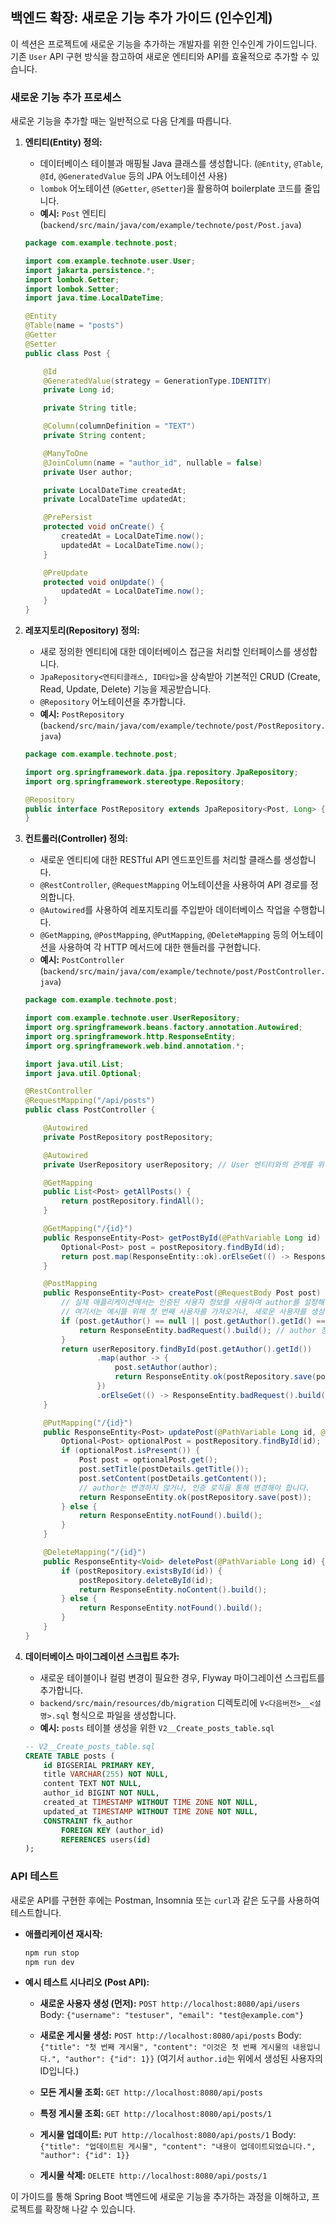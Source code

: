 
## 백엔드 확장: 새로운 기능 추가 가이드 (인수인계)

이 섹션은 프로젝트에 새로운 기능을 추가하는 개발자를 위한 인수인계 가이드입니다. 기존 `User` API 구현 방식을 참고하여 새로운 엔티티와 API를 효율적으로 추가할 수 있습니다.

### 새로운 기능 추가 프로세스

새로운 기능을 추가할 때는 일반적으로 다음 단계를 따릅니다.

1.  **엔티티(Entity) 정의:**
    *   데이터베이스 테이블과 매핑될 Java 클래스를 생성합니다. (`@Entity`, `@Table`, `@Id`, `@GeneratedValue` 등의 JPA 어노테이션 사용)
    *   `lombok` 어노테이션 (`@Getter`, `@Setter`)을 활용하여 boilerplate 코드를 줄입니다.
    *   **예시:** `Post` 엔티티 (`backend/src/main/java/com/example/technote/post/Post.java`)

    ```java
    package com.example.technote.post;

    import com.example.technote.user.User;
    import jakarta.persistence.*;
    import lombok.Getter;
    import lombok.Setter;
    import java.time.LocalDateTime;

    @Entity
    @Table(name = "posts")
    @Getter
    @Setter
    public class Post {

        @Id
        @GeneratedValue(strategy = GenerationType.IDENTITY)
        private Long id;

        private String title;

        @Column(columnDefinition = "TEXT")
        private String content;

        @ManyToOne
        @JoinColumn(name = "author_id", nullable = false)
        private User author;

        private LocalDateTime createdAt;
        private LocalDateTime updatedAt;

        @PrePersist
        protected void onCreate() {
            createdAt = LocalDateTime.now();
            updatedAt = LocalDateTime.now();
        }

        @PreUpdate
        protected void onUpdate() {
            updatedAt = LocalDateTime.now();
        }
    }
    ```

2.  **레포지토리(Repository) 정의:**
    *   새로 정의한 엔티티에 대한 데이터베이스 접근을 처리할 인터페이스를 생성합니다.
    *   `JpaRepository<엔티티클래스, ID타입>`을 상속받아 기본적인 CRUD (Create, Read, Update, Delete) 기능을 제공받습니다.
    *   `@Repository` 어노테이션을 추가합니다.
    *   **예시:** `PostRepository` (`backend/src/main/java/com/example/technote/post/PostRepository.java`)

    ```java
    package com.example.technote.post;

    import org.springframework.data.jpa.repository.JpaRepository;
    import org.springframework.stereotype.Repository;

    @Repository
    public interface PostRepository extends JpaRepository<Post, Long> {
    }
    ```

3.  **컨트롤러(Controller) 정의:**
    *   새로운 엔티티에 대한 RESTful API 엔드포인트를 처리할 클래스를 생성합니다.
    *   `@RestController`, `@RequestMapping` 어노테이션을 사용하여 API 경로를 정의합니다.
    *   `@Autowired`를 사용하여 레포지토리를 주입받아 데이터베이스 작업을 수행합니다.
    *   `@GetMapping`, `@PostMapping`, `@PutMapping`, `@DeleteMapping` 등의 어노테이션을 사용하여 각 HTTP 메서드에 대한 핸들러를 구현합니다.
    *   **예시:** `PostController` (`backend/src/main/java/com/example/technote/post/PostController.java`)

    ```java
    package com.example.technote.post;

    import com.example.technote.user.UserRepository;
    import org.springframework.beans.factory.annotation.Autowired;
    import org.springframework.http.ResponseEntity;
    import org.springframework.web.bind.annotation.*;

    import java.util.List;
    import java.util.Optional;

    @RestController
    @RequestMapping("/api/posts")
    public class PostController {

        @Autowired
        private PostRepository postRepository;

        @Autowired
        private UserRepository userRepository; // User 엔티티와의 관계를 위해 필요

        @GetMapping
        public List<Post> getAllPosts() {
            return postRepository.findAll();
        }

        @GetMapping("/{id}")
        public ResponseEntity<Post> getPostById(@PathVariable Long id) {
            Optional<Post> post = postRepository.findById(id);
            return post.map(ResponseEntity::ok).orElseGet(() -> ResponseEntity.notFound().build());
        }

        @PostMapping
        public ResponseEntity<Post> createPost(@RequestBody Post post) {
            // 실제 애플리케이션에서는 인증된 사용자 정보를 사용하여 author를 설정해야 합니다.
            // 여기서는 예시를 위해 첫 번째 사용자를 가져오거나, 새로운 사용자를 생성합니다.
            if (post.getAuthor() == null || post.getAuthor().getId() == null) {
                return ResponseEntity.badRequest().build(); // author 정보가 없으면 에러
            }
            return userRepository.findById(post.getAuthor().getId())
                    .map(author -> {
                        post.setAuthor(author);
                        return ResponseEntity.ok(postRepository.save(post));
                    })
                    .orElseGet(() -> ResponseEntity.badRequest().build()); // author를 찾을 수 없으면 에러
        }

        @PutMapping("/{id}")
        public ResponseEntity<Post> updatePost(@PathVariable Long id, @RequestBody Post postDetails) {
            Optional<Post> optionalPost = postRepository.findById(id);
            if (optionalPost.isPresent()) {
                Post post = optionalPost.get();
                post.setTitle(postDetails.getTitle());
                post.setContent(postDetails.getContent());
                // author는 변경하지 않거나, 인증 로직을 통해 변경해야 합니다.
                return ResponseEntity.ok(postRepository.save(post));
            } else {
                return ResponseEntity.notFound().build();
            }
        }

        @DeleteMapping("/{id}")
        public ResponseEntity<Void> deletePost(@PathVariable Long id) {
            if (postRepository.existsById(id)) {
                postRepository.deleteById(id);
                return ResponseEntity.noContent().build();
            } else {
                return ResponseEntity.notFound().build();
            }
        }
    }
    ```

4.  **데이터베이스 마이그레이션 스크립트 추가:**
    *   새로운 테이블이나 컬럼 변경이 필요한 경우, Flyway 마이그레이션 스크립트를 추가합니다.
    *   `backend/src/main/resources/db/migration` 디렉토리에 `V<다음버전>__<설명>.sql` 형식으로 파일을 생성합니다.
    *   **예시:** `posts` 테이블 생성을 위한 `V2__Create_posts_table.sql`

    ```sql
    -- V2__Create_posts_table.sql
    CREATE TABLE posts (
        id BIGSERIAL PRIMARY KEY,
        title VARCHAR(255) NOT NULL,
        content TEXT NOT NULL,
        author_id BIGINT NOT NULL,
        created_at TIMESTAMP WITHOUT TIME ZONE NOT NULL,
        updated_at TIMESTAMP WITHOUT TIME ZONE NOT NULL,
        CONSTRAINT fk_author
            FOREIGN KEY (author_id)
            REFERENCES users(id)
    );
    ```

### API 테스트

새로운 API를 구현한 후에는 Postman, Insomnia 또는 `curl`과 같은 도구를 사용하여 테스트합니다.

*   **애플리케이션 재시작:**

    ```bash
    npm run stop
    npm run dev
    ```

*   **예시 테스트 시나리오 (Post API):**

    *   **새로운 사용자 생성 (먼저):**
        `POST http://localhost:8080/api/users`
        Body: `{"username": "testuser", "email": "test@example.com"}`

    *   **새로운 게시물 생성:**
        `POST http://localhost:8080/api/posts`
        Body: `{"title": "첫 번째 게시물", "content": "이것은 첫 번째 게시물의 내용입니다.", "author": {"id": 1}}` (여기서 `author.id`는 위에서 생성된 사용자의 ID입니다.)

    *   **모든 게시물 조회:**
        `GET http://localhost:8080/api/posts`

    *   **특정 게시물 조회:**
        `GET http://localhost:8080/api/posts/1`

    *   **게시물 업데이트:**
        `PUT http://localhost:8080/api/posts/1`
        Body: `{"title": "업데이트된 게시물", "content": "내용이 업데이트되었습니다.", "author": {"id": 1}}`

    *   **게시물 삭제:**
        `DELETE http://localhost:8080/api/posts/1`

이 가이드를 통해 Spring Boot 백엔드에 새로운 기능을 추가하는 과정을 이해하고, 프로젝트를 확장해 나갈 수 있습니다.
